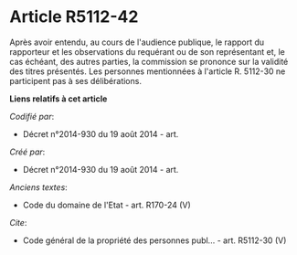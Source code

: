 # Article R5112-42

Après avoir entendu, au cours de l'audience publique, le rapport du rapporteur et les observations du requérant ou de son
représentant et, le cas échéant, des autres parties, la commission se prononce sur la validité des titres présentés. Les
personnes mentionnées à l'article R. 5112-30 ne participent pas à ses délibérations.

**Liens relatifs à cet article**

_Codifié par_:

  - Décret n°2014-930 du 19 août 2014 - art.

_Créé par_:

  - Décret n°2014-930 du 19 août 2014 - art.

_Anciens textes_:

  - Code du domaine de l'Etat - art. R170-24 (V)

_Cite_:

  - Code général de la propriété des personnes publ... - art. R5112-30 (V)
